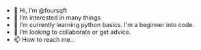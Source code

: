 - 👋 Hi, I’m @foursqft
- 👀 I’m interested in many things
- 🌱 I’m currently learning python basics. I'm a beginner into code. 
- 💞️ I’m looking to collaborate or get advice.
- 📫 How to reach me...

<!---
foursqft/foursqft is a ✨ special ✨ repository because its `README.md` (this file) appears on your GitHub profile.
You can click the Preview link to take a look at your changes.
--->
